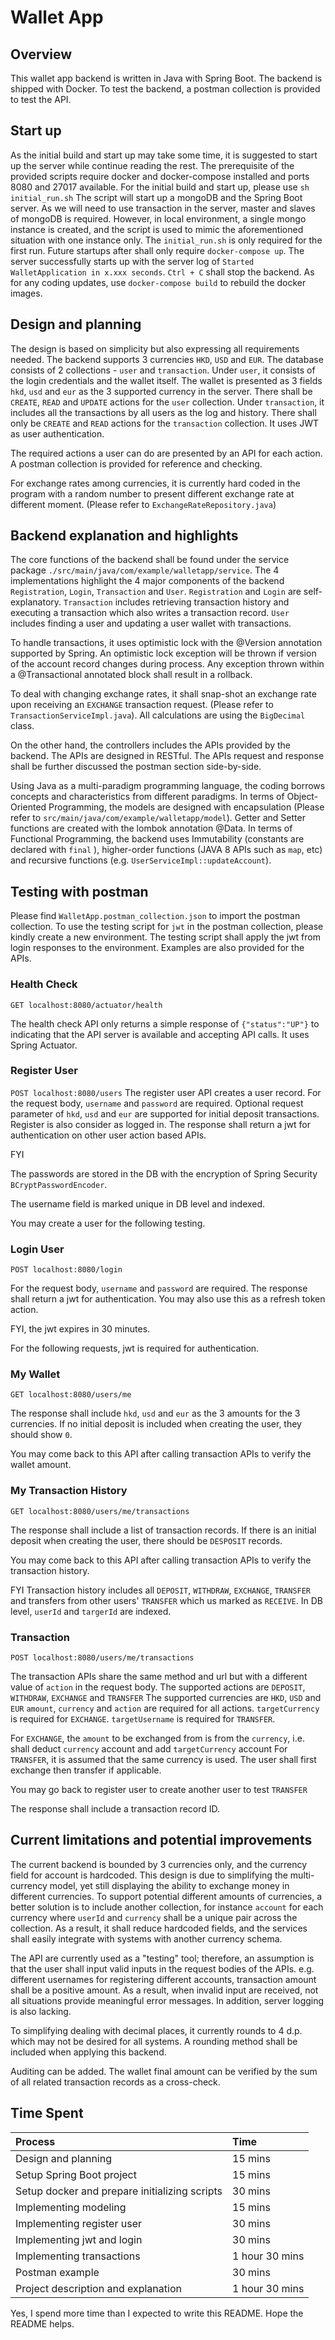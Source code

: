# Wallet App

## Overview

This wallet app backend is written in Java with Spring Boot.
The backend is shipped with Docker.
To test the backend, a postman collection is provided to test the API.

## Start up

As the initial build and start up may take some time, it is suggested to start up the server while continue reading the rest.
The prerequisite of the provided scripts require docker and docker-compose installed and ports 8080 and 27017 available.
For the initial build and start up, please use `sh initial_run.sh`
The script will start up a mongoDB and the Spring Boot server.
As we will need to use transaction in the server, master and slaves of mongoDB is required.
However, in local environment, a single mongo instance is created, and the script is used to mimic the aforementioned situation with one instance only.
The `initial_run.sh` is only required for the first run. Future startups after shall only require `docker-compose up`.
The server successfully starts up with the server log of `Started WalletApplication in x.xxx seconds`.
`Ctrl + C` shall stop the backend.
As for any coding updates, use `docker-compose build` to rebuild the docker images.

## Design and planning

The design is based on simplicity but also expressing all requirements needed.
The backend supports 3 currencies `HKD`, `USD` and `EUR`.
The database consists of 2 collections - `user` and `transaction`.
Under `user`, it consists of the login credentials and the wallet itself. The wallet is presented as 3 fields `hkd`, `usd` and `eur` as the 3 supported currency in the server.
There shall be `CREATE`, `READ` and `UPDATE` actions for the `user` collection.
Under `transaction`, it includes all the transactions by all users as the log and history.
There shall only be `CREATE` and `READ` actions for the `transaction` collection.
It uses JWT as user authentication.

The required actions a user can do are presented by an API for each action.
A postman collection is provided for reference and checking.

For exchange rates among currencies, it is currently hard coded in the program with a random number to present different exchange rate at different moment. (Please refer to `ExchangeRateRepository.java`)

## Backend explanation and highlights

The core functions of the backend shall be found under the service package `./src/main/java/com/example/walletapp/service`.
The 4 implementations highlight the 4 major components of the backend `Registration`, `Login`, `Transaction` and `User`.
`Registration` and `Login` are self-explanatory.
`Transaction` includes retrieving transaction history and executing a transaction which also writes a transaction record.
`User` includes finding a user and updating a user wallet with transactions.

To handle transactions, it uses optimistic lock with the @Version annotation supported by Spring.
An optimistic lock exception will be thrown if version of the account record changes during process.
Any exception thrown within a @Transactional annotated block shall result in a rollback.

To deal with changing exchange rates, it shall snap-shot an exchange rate upon receiving an `EXCHANGE` transaction request. (Please refer to `TransactionServiceImpl.java`).
All calculations are using the `BigDecimal` class.

On the other hand, the controllers includes the APIs provided by the backend.
The APIs are designed in RESTful.
The APIs request and response shall be further discussed the postman section side-by-side.

Using Java as a multi-paradigm programming language, the coding borrows concepts and characteristics from different paradigms.
In terms of Object-Oriented Programming, the models are designed with encapsulation (Please refer to `src/main/java/com/example/walletapp/model`).
Getter and Setter functions are created with the lombok annotation @Data.
In terms of Functional Programming, the backend uses Immutability (constants are declared with `final` ), higher-order functions (JAVA 8 APIs such as `map`, etc) and recursive functions (e.g. `UserServiceImpl::updateAccount`).

## Testing with postman

Please find `WalletApp.postman_collection.json` to import the postman collection.
To use the testing script for `jwt` in the postman collection, please kindly create a new environment. 
The testing script shall apply the jwt from login responses to the environment.
Examples are also provided for the APIs.

### Health Check

`GET localhost:8080/actuator/health`

The health check API only returns a simple response of `{"status":"UP"}` to indicating that the API server is available and accepting API calls.
It uses Spring Actuator.

### Register User
`POST localhost:8080/users`
The register user API creates a user record. 
For the request body, `username` and `password` are required.
Optional request parameter of `hkd`, `usd` and `eur` are supported for initial deposit transactions.
Register is also consider as logged in.
The response shall return a jwt for authentication on other user action based APIs.

FYI

The passwords are stored in the DB with the encryption of Spring Security `BCryptPasswordEncoder`.

The username field is marked unique in DB level and indexed.


You may create a user for the following testing.

### Login User

`POST localhost:8080/login`

For the request body, `username` and `password` are required.
The response shall return a jwt for authentication.
You may also use this as a refresh token action.

FYI, the jwt expires in 30 minutes.

For the following requests, jwt is required for authentication.

### My Wallet

`GET localhost:8080/users/me`

The response shall include `hkd`, `usd` and `eur` as the 3 amounts for the 3 currencies.
If no initial deposit is included when creating the user, they should show `0`.

You may come back to this API after calling transaction APIs to verify the wallet amount.

### My Transaction History

`GET localhost:8080/users/me/transactions`

The response shall include a list of transaction records.
If there is an initial deposit when creating the user, there should be `DESPOSIT` records.

You may come back to this API after calling transaction APIs to verify the transaction history.

FYI 
Transaction history includes all `DEPOSIT`, `WITHDRAW`, `EXCHANGE`, `TRANSFER` and transfers from other users' `TRANSFER` which us marked as `RECEIVE`.
In DB level, `userId` and `targerId` are indexed.

### Transaction

`POST localhost:8080/users/me/transactions`

The transaction APIs share the same method and url but with a different value of `action` in the request body.
The supported actions are `DEPOSIT`, `WITHDRAW`, `EXCHANGE` and `TRANSFER`
The supported currencies are `HKD`, `USD` and `EUR`
`amount`, `currency` and `action` are required for all actions.
`targetCurrency` is required for `EXCHANGE`.
`targetUsername` is required for `TRANSFER`.

For `EXCHANGE`, the `amount` to be exchanged from is from the `currency`, i.e. shall deduct `currency` account and add `targetCurrency` account
For `TRANSFER`, it is assumed that the same currency is used. The user shall first exchange then transfer if applicable.

You may go back to register user to create another user to test `TRANSFER`

The response shall include a transaction record ID.

## Current limitations and potential improvements

The current backend is bounded by 3 currencies only, and the currency field for account is hardcoded.
This design is due to simplifying the multi-currency model, yet still displaying the ability to exchange money in different currencies.
To support potential different amounts of currencies, a better solution is to include another collection, for instance `account` for each currency where `userId` and `currency` shall be a unique pair across the collection.
As a result, it shall reduce hardcoded fields, and the services shall easily integrate with systems with another currency schema.

The API are currently used as a "testing" tool; therefore, an assumption is that the user shall input valid inputs in the request bodies of the APIs.
e.g. different usernames for registering different accounts, transaction amount shall be a positive amount.
As a result, when invalid input are received, not all situations provide meaningful error messages.
In addition, server logging is also lacking.

To simplifying dealing with decimal places, it currently rounds to 4 d.p. which may not be desired for all systems.
A rounding method shall be included when applying this backend.

Auditing can be added. The wallet final amount can be verified by the sum of all related transaction records as a cross-check.

## Time Spent

|Process| Time |
|:----- | :------------------------------------------  |
| Design and planning | 15 mins |
| Setup Spring Boot project | 15 mins |
| Setup docker and prepare initializing scripts | 30 mins |
| Implementing modeling | 15 mins |
| Implementing register user | 30 mins |
| Implementing jwt and login | 30 mins |
| Implementing transactions | 1 hour 30 mins |
| Postman example | 30 mins |
| Project description and explanation | 1 hour 30 mins |

Yes, I spend more time than I expected to write this README. Hope the README helps.







